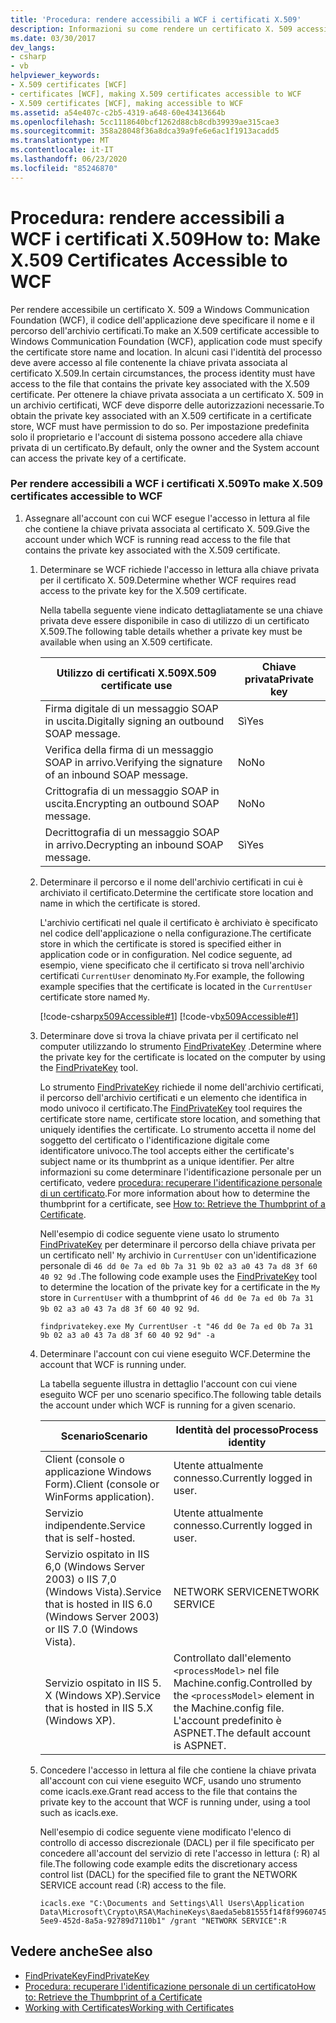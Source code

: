 ```yaml
---
title: 'Procedura: rendere accessibili a WCF i certificati X.509'
description: Informazioni su come rendere un certificato X. 509 accessibile a WCF. Il codice dell'applicazione deve specificare il nome e il percorso dell'archivio certificati. Potrebbero essere presenti altri requisiti.
ms.date: 03/30/2017
dev_langs:
- csharp
- vb
helpviewer_keywords:
- X.509 certificates [WCF]
- certificates [WCF], making X.509 certificates accessible to WCF
- X.509 certificates [WCF], making accessible to WCF
ms.assetid: a54e407c-c2b5-4319-a648-60e43413664b
ms.openlocfilehash: 5cc1118640bcf1262d88cb8cdb39939ae315cae3
ms.sourcegitcommit: 358a28048f36a8dca39a9fe6e6ac1f1913acadd5
ms.translationtype: MT
ms.contentlocale: it-IT
ms.lasthandoff: 06/23/2020
ms.locfileid: "85246870"
---
```

# <a name="how-to-make-x509-certificates-accessible-to-wcf"></a><span data-ttu-id="2be94-105">Procedura: rendere accessibili a WCF i certificati X.509</span><span class="sxs-lookup"><span data-stu-id="2be94-105">How to: Make X.509 Certificates Accessible to WCF</span></span>
<span data-ttu-id="2be94-106">Per rendere accessibile un certificato X. 509 a Windows Communication Foundation (WCF), il codice dell'applicazione deve specificare il nome e il percorso dell'archivio certificati.</span><span class="sxs-lookup"><span data-stu-id="2be94-106">To make an X.509 certificate accessible to Windows Communication Foundation (WCF), application code must specify the certificate store name and location.</span></span> <span data-ttu-id="2be94-107">In alcuni casi l'identità del processo deve avere accesso al file contenente la chiave privata associata al certificato X.509.</span><span class="sxs-lookup"><span data-stu-id="2be94-107">In certain circumstances, the process identity must have access to the file that contains the private key associated with the X.509 certificate.</span></span> <span data-ttu-id="2be94-108">Per ottenere la chiave privata associata a un certificato X. 509 in un archivio certificati, WCF deve disporre delle autorizzazioni necessarie.</span><span class="sxs-lookup"><span data-stu-id="2be94-108">To obtain the private key associated with an X.509 certificate in a certificate store, WCF must have permission to do so.</span></span> <span data-ttu-id="2be94-109">Per impostazione predefinita solo il proprietario e l'account di sistema possono accedere alla chiave privata di un certificato.</span><span class="sxs-lookup"><span data-stu-id="2be94-109">By default, only the owner and the System account can access the private key of a certificate.</span></span>  
  
### <a name="to-make-x509-certificates-accessible-to-wcf"></a><span data-ttu-id="2be94-110">Per rendere accessibili a WCF i certificati X.509</span><span class="sxs-lookup"><span data-stu-id="2be94-110">To make X.509 certificates accessible to WCF</span></span>  
  
1. <span data-ttu-id="2be94-111">Assegnare all'account con cui WCF esegue l'accesso in lettura al file che contiene la chiave privata associata al certificato X. 509.</span><span class="sxs-lookup"><span data-stu-id="2be94-111">Give the account under which WCF is running read access to the file that contains the private key associated with the X.509 certificate.</span></span>  
  
    1. <span data-ttu-id="2be94-112">Determinare se WCF richiede l'accesso in lettura alla chiave privata per il certificato X. 509.</span><span class="sxs-lookup"><span data-stu-id="2be94-112">Determine whether WCF requires read access to the private key for the X.509 certificate.</span></span>  
  
         <span data-ttu-id="2be94-113">Nella tabella seguente viene indicato dettagliatamente se una chiave privata deve essere disponibile in caso di utilizzo di un certificato X.509.</span><span class="sxs-lookup"><span data-stu-id="2be94-113">The following table details whether a private key must be available when using an X.509 certificate.</span></span>  
  
        |<span data-ttu-id="2be94-114">Utilizzo di certificati X.509</span><span class="sxs-lookup"><span data-stu-id="2be94-114">X.509 certificate use</span></span>|<span data-ttu-id="2be94-115">Chiave privata</span><span class="sxs-lookup"><span data-stu-id="2be94-115">Private key</span></span>|  
        |---------------------------|-----------------|  
        |<span data-ttu-id="2be94-116">Firma digitale di un messaggio SOAP in uscita.</span><span class="sxs-lookup"><span data-stu-id="2be94-116">Digitally signing an outbound SOAP message.</span></span>|<span data-ttu-id="2be94-117">Sì</span><span class="sxs-lookup"><span data-stu-id="2be94-117">Yes</span></span>|  
        |<span data-ttu-id="2be94-118">Verifica della firma di un messaggio SOAP in arrivo.</span><span class="sxs-lookup"><span data-stu-id="2be94-118">Verifying the signature of an inbound SOAP message.</span></span>|<span data-ttu-id="2be94-119">No</span><span class="sxs-lookup"><span data-stu-id="2be94-119">No</span></span>|  
        |<span data-ttu-id="2be94-120">Crittografia di un messaggio SOAP in uscita.</span><span class="sxs-lookup"><span data-stu-id="2be94-120">Encrypting an outbound SOAP message.</span></span>|<span data-ttu-id="2be94-121">No</span><span class="sxs-lookup"><span data-stu-id="2be94-121">No</span></span>|  
        |<span data-ttu-id="2be94-122">Decrittografia di un messaggio SOAP in arrivo.</span><span class="sxs-lookup"><span data-stu-id="2be94-122">Decrypting an inbound SOAP message.</span></span>|<span data-ttu-id="2be94-123">Sì</span><span class="sxs-lookup"><span data-stu-id="2be94-123">Yes</span></span>|  
  
    2. <span data-ttu-id="2be94-124">Determinare il percorso e il nome dell'archivio certificati in cui è archiviato il certificato.</span><span class="sxs-lookup"><span data-stu-id="2be94-124">Determine the certificate store location and name in which the certificate is stored.</span></span>  
  
         <span data-ttu-id="2be94-125">L'archivio certificati nel quale il certificato è archiviato è specificato nel codice dell'applicazione o nella configurazione.</span><span class="sxs-lookup"><span data-stu-id="2be94-125">The certificate store in which the certificate is stored is specified either in application code or in configuration.</span></span> <span data-ttu-id="2be94-126">Nel codice seguente, ad esempio, viene specificato che il certificato si trova nell'archivio certificati `CurrentUser` denominato `My`.</span><span class="sxs-lookup"><span data-stu-id="2be94-126">For example, the following example specifies that the certificate is located in the `CurrentUser` certificate store named `My`.</span></span>  
  
         [!code-csharp[x509Accessible#1](../../../../samples/snippets/csharp/VS_Snippets_CFX/x509accessible/cs/source.cs#1)]
         [!code-vb[x509Accessible#1](../../../../samples/snippets/visualbasic/VS_Snippets_CFX/x509accessible/vb/source.vb#1)]  
  
    3. <span data-ttu-id="2be94-127">Determinare dove si trova la chiave privata per il certificato nel computer utilizzando lo strumento [FindPrivateKey](../samples/findprivatekey.md) .</span><span class="sxs-lookup"><span data-stu-id="2be94-127">Determine where the private key for the certificate is located on the computer by using the [FindPrivateKey](../samples/findprivatekey.md) tool.</span></span>  
  
         <span data-ttu-id="2be94-128">Lo strumento [FindPrivateKey](../samples/findprivatekey.md) richiede il nome dell'archivio certificati, il percorso dell'archivio certificati e un elemento che identifica in modo univoco il certificato.</span><span class="sxs-lookup"><span data-stu-id="2be94-128">The [FindPrivateKey](../samples/findprivatekey.md) tool requires the certificate store name, certificate store location, and something that uniquely identifies the certificate.</span></span> <span data-ttu-id="2be94-129">Lo strumento accetta il nome del soggetto del certificato o l'identificazione digitale come identificatore univoco.</span><span class="sxs-lookup"><span data-stu-id="2be94-129">The tool accepts either the certificate's subject name or its thumbprint as a unique identifier.</span></span> <span data-ttu-id="2be94-130">Per altre informazioni su come determinare l'identificazione personale per un certificato, vedere [procedura: recuperare l'identificazione personale di un certificato](how-to-retrieve-the-thumbprint-of-a-certificate.md).</span><span class="sxs-lookup"><span data-stu-id="2be94-130">For more information about how to determine the thumbprint for a certificate, see [How to: Retrieve the Thumbprint of a Certificate](how-to-retrieve-the-thumbprint-of-a-certificate.md).</span></span>  
  
         <span data-ttu-id="2be94-131">Nell'esempio di codice seguente viene usato lo strumento [FindPrivateKey](../samples/findprivatekey.md) per determinare il percorso della chiave privata per un certificato nell' `My` archivio in `CurrentUser` con un'identificazione personale di `46 dd 0e 7a ed 0b 7a 31 9b 02 a3 a0 43 7a d8 3f 60 40 92 9d` .</span><span class="sxs-lookup"><span data-stu-id="2be94-131">The following code example uses the [FindPrivateKey](../samples/findprivatekey.md) tool to determine the location of the private key for a certificate in the `My` store in `CurrentUser` with a thumbprint of `46 dd 0e 7a ed 0b 7a 31 9b 02 a3 a0 43 7a d8 3f 60 40 92 9d`.</span></span>  
  
        ```console
        findprivatekey.exe My CurrentUser -t "46 dd 0e 7a ed 0b 7a 31 9b 02 a3 a0 43 7a d8 3f 60 40 92 9d" -a  
        ```  
  
    4. <span data-ttu-id="2be94-132">Determinare l'account con cui viene eseguito WCF.</span><span class="sxs-lookup"><span data-stu-id="2be94-132">Determine the account that WCF is running under.</span></span>  
  
         <span data-ttu-id="2be94-133">La tabella seguente illustra in dettaglio l'account con cui viene eseguito WCF per uno scenario specifico.</span><span class="sxs-lookup"><span data-stu-id="2be94-133">The following table details the account under which WCF is running for a given scenario.</span></span>  
  
        |<span data-ttu-id="2be94-134">Scenario</span><span class="sxs-lookup"><span data-stu-id="2be94-134">Scenario</span></span>|<span data-ttu-id="2be94-135">Identità del processo</span><span class="sxs-lookup"><span data-stu-id="2be94-135">Process identity</span></span>|  
        |--------------|----------------------|  
        |<span data-ttu-id="2be94-136">Client (console o applicazione Windows Form).</span><span class="sxs-lookup"><span data-stu-id="2be94-136">Client (console or WinForms application).</span></span>|<span data-ttu-id="2be94-137">Utente attualmente connesso.</span><span class="sxs-lookup"><span data-stu-id="2be94-137">Currently logged in user.</span></span>|  
        |<span data-ttu-id="2be94-138">Servizio indipendente.</span><span class="sxs-lookup"><span data-stu-id="2be94-138">Service that is self-hosted.</span></span>|<span data-ttu-id="2be94-139">Utente attualmente connesso.</span><span class="sxs-lookup"><span data-stu-id="2be94-139">Currently logged in user.</span></span>|  
        |<span data-ttu-id="2be94-140">Servizio ospitato in IIS 6,0 (Windows Server 2003) o IIS 7,0 (Windows Vista).</span><span class="sxs-lookup"><span data-stu-id="2be94-140">Service that is hosted in IIS 6.0 (Windows Server 2003) or IIS 7.0 (Windows Vista).</span></span>|<span data-ttu-id="2be94-141">NETWORK SERVICE</span><span class="sxs-lookup"><span data-stu-id="2be94-141">NETWORK SERVICE</span></span>|  
        |<span data-ttu-id="2be94-142">Servizio ospitato in IIS 5. X (Windows XP).</span><span class="sxs-lookup"><span data-stu-id="2be94-142">Service that is hosted in IIS 5.X (Windows XP).</span></span>|<span data-ttu-id="2be94-143">Controllato dall'elemento `<processModel>` nel file Machine.config.</span><span class="sxs-lookup"><span data-stu-id="2be94-143">Controlled by the `<processModel>` element in the Machine.config file.</span></span> <span data-ttu-id="2be94-144">L'account predefinito è ASPNET.</span><span class="sxs-lookup"><span data-stu-id="2be94-144">The default account is ASPNET.</span></span>|  
  
    5. <span data-ttu-id="2be94-145">Concedere l'accesso in lettura al file che contiene la chiave privata all'account con cui viene eseguito WCF, usando uno strumento come icacls.exe.</span><span class="sxs-lookup"><span data-stu-id="2be94-145">Grant read access to the file that contains the private key to the account that WCF is running under, using a tool such as icacls.exe.</span></span>  
  
         <span data-ttu-id="2be94-146">Nell'esempio di codice seguente viene modificato l'elenco di controllo di accesso discrezionale (DACL) per il file specificato per concedere all'account del servizio di rete l'accesso in lettura (: R) al file.</span><span class="sxs-lookup"><span data-stu-id="2be94-146">The following code example edits the discretionary access control list (DACL) for the specified file to grant the NETWORK SERVICE account read (:R) access to the file.</span></span>  
  
        ```console
        icacls.exe "C:\Documents and Settings\All Users\Application Data\Microsoft\Crypto\RSA\MachineKeys\8aeda5eb81555f14f8f9960745b5a40d_38f7de48-5ee9-452d-8a5a-92789d7110b1" /grant "NETWORK SERVICE":R  
        ```  
  
## <a name="see-also"></a><span data-ttu-id="2be94-147">Vedere anche</span><span class="sxs-lookup"><span data-stu-id="2be94-147">See also</span></span>

- [<span data-ttu-id="2be94-148">FindPrivateKey</span><span class="sxs-lookup"><span data-stu-id="2be94-148">FindPrivateKey</span></span>](../samples/findprivatekey.md)
- [<span data-ttu-id="2be94-149">Procedura: recuperare l'identificazione personale di un certificato</span><span class="sxs-lookup"><span data-stu-id="2be94-149">How to: Retrieve the Thumbprint of a Certificate</span></span>](how-to-retrieve-the-thumbprint-of-a-certificate.md)
- [<span data-ttu-id="2be94-150">Working with Certificates</span><span class="sxs-lookup"><span data-stu-id="2be94-150">Working with Certificates</span></span>](working-with-certificates.md)

